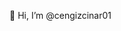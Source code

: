 👋 Hi, I’m @cengizcinar01

<!---
cengizcinar01/cengizcinar01 is a ✨ special ✨ repository because its `README.md` (this file) appears on your GitHub profile.
You can click the Preview link to take a look at your changes.
--->
